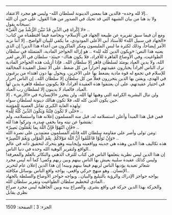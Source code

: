 ------------------------------------------------------------------------

إلا لله وحده- فالدين هنا بمعنى الدينونة لسلطان الله- وليس هو مجرد
الاعتقاد..  
ولا بد هنا من بيان الشبهة التي قد تحيك في الصدور من هذا القول، على حين
أن الله سبحانه يقول:  
«لا إِكْراهَ فِي الدِّينِ قَدْ تَبَيَّنَ الرُّشْدُ مِنَ الْغَيِّ» ..  
ومع أن فيما سبق تقريره عن طبيعة الجهاد في الإسلام- وبخاصة فيما اقتطفناه
من كتاب: «الجهاد في سبيل الله» للأستاذ أبي الأعلى المودودي، ما يكفي
للبيان الواضح.. إلا أننا نزيد الأمر إيضاحاً، وذلك لكثرة ما لبس الملبسون
ومكر الماكرون من أعداء هذا الدين! إن الذي يعنيه هذا النص: «ويكون الدين
كله لله» .. هو إزالة الحواجز المادية، المتمثلة في سلطان الطواغيت، وفي
الأوضاع القاهرة للأفراد، فلا يكون هناك- حينئذ- سلطان في الأرض لغير الله،
ولا يدين العباد يومئذ لسلطان قاهر إلا سلطان الله.. فإذا أزيلت هذه
الحواجز المادية ترك الناس أفراداً يختارون عقيدتهم أحراراً من كل ضغط. على
ألا تتمثل العقيدة المخالفة للإسلام في تجمع له قوة مادية يضغط بها على
الآخرين، ويحول بها دون اهتداء من يرغبون في الهدى، ويفتن بها الذين
يتحررون فعلاً من كل سلطان إلا سلطان الله.. إن الناس أحرار في اختيار
عقيدتهم، على أن يعتنقوا هذه العقيدة أفراداً، فلا يكونون سلطة قاهرة يدين
لها العباد. فالعباد لا يدينون إلا لسلطان رب العباد.  
ولن تنال البشرية الكرامة التي وهبها لها الله، ولن يتحرر «الإنسان» في
«الأرض» ، إلا حين يكون الدين كله لله، فلا تكون هنالك دينونة لسلطان
سواه.  
ولهذه الغاية الكبرى تقاتل العصبة المؤمنة:  
«حَتَّى لا تَكُونَ فِتْنَةٌ وَيَكُونَ الدِّينُ كُلُّهُ لِلَّهِ» ..  
فمن قبل هذا المبدأ وأعلن استسلامه له، قبل منه المسلمون إعلانه هذا
واستسلامه، ولم يفتشوا عن نيته وما يخفي صدره، وتركوا هذا لله:  
«فَإِنِ انْتَهَوْا فَإِنَّ اللَّهَ بِما يَعْمَلُونَ بَصِيرٌ» ..  
ومن تولى وأصر على مقاومة سلطان الله قاتله المسلمون معتمدين على نصرة
الله:  
«وَإِنْ تَوَلَّوْا فَاعْلَمُوا أَنَّ اللَّهَ مَوْلاكُمْ. نِعْمَ الْمَوْلى وَنِعْمَ النَّصِيرُ» ..  
هذه تكاليف هذا الدين وهذه هي جديته وواقعيته وإيجابيته وهو يتحرك لتحقيق
ذاته في عالم الواقع ولتقرير ألوهية الله وحده في دنيا الناس..  
إن هذا الدين ليس نظرية يتعلمها الناس في كتاب للترف الذهني والتكاثر
بالعلم والمعرفة! وليس كذلك عقيدة سلبية يعيش بها الناس بينهم وبين ربهم
وكفى! كما أنه ليس مجرد شعائر تعبدية يؤديها الناس لربهم فيما بينهم وبينه!
إن هذا الدين إعلان عام لتحرير الإنسان.. وهو منهج حركي واقعي، يواجه واقع
الناس بوسائل مكافئة..  
يواجه حواجز الإدراك والرؤية بالتبليغ والبيان.. ويواجه حواجز الأوضاع
والسلطة بالجهاد المادي لتحطيم سلطان الطواغيت وتقرير سلطان الله..  
والحركة بهذا الدين حركة في واقع بشري. والصراع بينه وبين الجاهلية ليس
مجرد صراع نظري يقابل

------------------------------------------------------------------------

الجزء: 3 ¦ الصفحة: 1509
